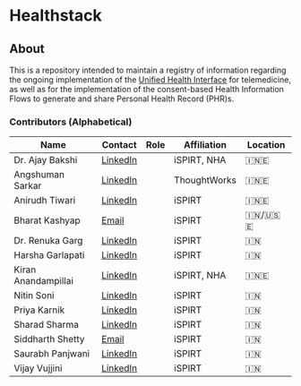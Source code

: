 # Healthstack

## About

This is a repository intended to maintain a registry of information regarding the ongoing implementation of the [Unified Health Interface](https://abdm.gov.in/assets/uploads/consultation_papersDocs/UHI_Consultation_Paper.pdf) for telemedicine, as well as for the implementation of the consent-based Health Information Flows to generate and share Personal Health Record (PHR)s.

### Contributors (Alphabetical)

| Name                 | Contact                                                                                        | Role              | Affiliation                      | Location |
| ----------------     | ---------------------------------------------------------------                              | ----------------- | -----------                      | --       |
| Dr. Ajay Bakshi    | <a href="https://www.linkedin.com/in/ajaybakshi/" target="_blank"><i class="fa fa-link"></i>LinkedIn</a>  |                   | iSPIRT, NHA  | 🇮🇳🇪     |
| Angshuman Sarkar    | <a href="https://www.linkedin.com/in/angshuonline" target="_blank"><i class="fa fa-link"></i>LinkedIn</a>  |                   | ThoughtWorks  | 🇮🇳🇪     |
| Anirudh Tiwari    | <a href="https://www.linkedin.com/in/anirudh-tiwari-9b378858" target="_blank"><i class="fa fa-link"></i>LinkedIn</a>  |                   | iSPIRT  | 🇮🇳🇪     |
| Bharat Kashyap    | [<i class="fa fa-envelope-o"></i>Email](mailto:bharatkashyap.exun@gmail.com) |                   | iSPIRT  | 🇮🇳/🇺🇸🇪     |
| Dr. Renuka Garg        | <a href="https://in.linkedin.com/in/renuka-garg-a3745b10" target="_blank"><i class="fa fa-link"></i>LinkedIn</a> |                   | iSPIRT                                 | 🇮🇳     |
| Harsha Garlapati       | <a href="https://www.linkedin.com/in/sriharsha-g/" target="_blank"><i class="fa fa-link"></i>LinkedIn</a> |                   | iSPIRT                                 | 🇮🇳     |
| Kiran Anandampillai    | <a href="https://www.linkedin.com/in/kiranma" target="_blank"><i class="fa fa-link"></i>LinkedIn</a>  |                   | iSPIRT, NHA  | 🇮🇳🇪     |
| Nitin Soni            | <a href="https://www.linkedin.com/in/nitin-soni-22b83618/" target="_blank"><i class="fa fa-link"></i>LinkedIn</a>|                   | iSPIRT                          | 🇮🇳     |
| Priya Karnik        | <a href="https://www.linkedin.com/in/priyakarnik" target="_blank"><i class="fa fa-link"></i>LinkedIn</a>    |                   | iSPIRT                            | 🇮🇳     |
| Sharad Sharma       | <a href="https://www.linkedin.com/in/sharadsharma" target="_blank"><i class="fa fa-link"></i>LinkedIn</a>    |                   | iSPIRT                            | 🇮🇳     |
| Siddharth Shetty     | [<i class="fa fa-envelope-o"></i>Email](mailto:siddharth.shetty@ispirt.in)   |                   | iSPIRT                           | 🇮🇳     |
| Saurabh Panjwani  |<a href="https://www.linkedin.com/in/saurabh-panjwani-796a4435" target="_blank"><i class="fa fa-link"></i>LinkedIn</a>   |                   | iSPIRT                           | 🇮🇳     |
| Vijay Vujjini  | <a href="https://www.linkedin.com/in/vvujjini" target="_blank"><i class="fa fa-link"></i>LinkedIn</a> |                   | iSPIRT                           | 🇮🇳     |





